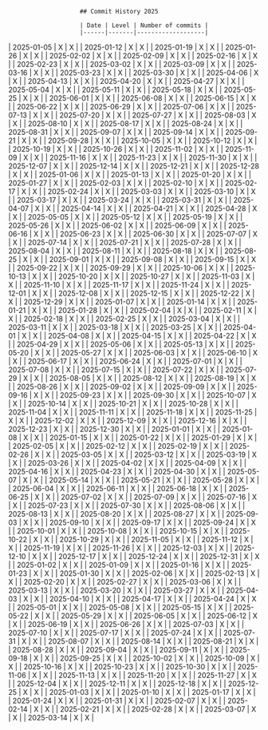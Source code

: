 
                        ## Commit History 2025
    
                        | Date | Level | Number of commits |
                        |------|-------|-------------------|
                    
| 2025-01-05 | X | X |
| 2025-01-12 | X | X |
| 2025-01-19 | X | X |
| 2025-01-26 | X | X |
| 2025-02-02 | X | X |
| 2025-02-09 | X | X |
| 2025-02-16 | X | X |
| 2025-02-23 | X | X |
| 2025-03-02 | X | X |
| 2025-03-09 | X | X |
| 2025-03-16 | X | X |
| 2025-03-23 | X | X |
| 2025-03-30 | X | X |
| 2025-04-06 | X | X |
| 2025-04-13 | X | X |
| 2025-04-20 | X | X |
| 2025-04-27 | X | X |
| 2025-05-04 | X | X |
| 2025-05-11 | X | X |
| 2025-05-18 | X | X |
| 2025-05-25 | X | X |
| 2025-06-01 | X | X |
| 2025-06-08 | X | X |
| 2025-06-15 | X | X |
| 2025-06-22 | X | X |
| 2025-06-29 | X | X |
| 2025-07-06 | X | X |
| 2025-07-13 | X | X |
| 2025-07-20 | X | X |
| 2025-07-27 | X | X |
| 2025-08-03 | X | X |
| 2025-08-10 | X | X |
| 2025-08-17 | X | X |
| 2025-08-24 | X | X |
| 2025-08-31 | X | X |
| 2025-09-07 | X | X |
| 2025-09-14 | X | X |
| 2025-09-21 | X | X |
| 2025-09-28 | X | X |
| 2025-10-05 | X | X |
| 2025-10-12 | X | X |
| 2025-10-19 | X | X |
| 2025-10-26 | X | X |
| 2025-11-02 | X | X |
| 2025-11-09 | X | X |
| 2025-11-16 | X | X |
| 2025-11-23 | X | X |
| 2025-11-30 | X | X |
| 2025-12-07 | X | X |
| 2025-12-14 | X | X |
| 2025-12-21 | X | X |
| 2025-12-28 | X | X |
| 2025-01-06 | X | X |
| 2025-01-13 | X | X |
| 2025-01-20 | X | X |
| 2025-01-27 | X | X |
| 2025-02-03 | X | X |
| 2025-02-10 | X | X |
| 2025-02-17 | X | X |
| 2025-02-24 | X | X |
| 2025-03-03 | X | X |
| 2025-03-10 | X | X |
| 2025-03-17 | X | X |
| 2025-03-24 | X | X |
| 2025-03-31 | X | X |
| 2025-04-07 | X | X |
| 2025-04-14 | X | X |
| 2025-04-21 | X | X |
| 2025-04-28 | X | X |
| 2025-05-05 | X | X |
| 2025-05-12 | X | X |
| 2025-05-19 | X | X |
| 2025-05-26 | X | X |
| 2025-06-02 | X | X |
| 2025-06-09 | X | X |
| 2025-06-16 | X | X |
| 2025-06-23 | X | X |
| 2025-06-30 | X | X |
| 2025-07-07 | X | X |
| 2025-07-14 | X | X |
| 2025-07-21 | X | X |
| 2025-07-28 | X | X |
| 2025-08-04 | X | X |
| 2025-08-11 | X | X |
| 2025-08-18 | X | X |
| 2025-08-25 | X | X |
| 2025-09-01 | X | X |
| 2025-09-08 | X | X |
| 2025-09-15 | X | X |
| 2025-09-22 | X | X |
| 2025-09-29 | X | X |
| 2025-10-06 | X | X |
| 2025-10-13 | X | X |
| 2025-10-20 | X | X |
| 2025-10-27 | X | X |
| 2025-11-03 | X | X |
| 2025-11-10 | X | X |
| 2025-11-17 | X | X |
| 2025-11-24 | X | X |
| 2025-12-01 | X | X |
| 2025-12-08 | X | X |
| 2025-12-15 | X | X |
| 2025-12-22 | X | X |
| 2025-12-29 | X | X |
| 2025-01-07 | X | X |
| 2025-01-14 | X | X |
| 2025-01-21 | X | X |
| 2025-01-28 | X | X |
| 2025-02-04 | X | X |
| 2025-02-11 | X | X |
| 2025-02-18 | X | X |
| 2025-02-25 | X | X |
| 2025-03-04 | X | X |
| 2025-03-11 | X | X |
| 2025-03-18 | X | X |
| 2025-03-25 | X | X |
| 2025-04-01 | X | X |
| 2025-04-08 | X | X |
| 2025-04-15 | X | X |
| 2025-04-22 | X | X |
| 2025-04-29 | X | X |
| 2025-05-06 | X | X |
| 2025-05-13 | X | X |
| 2025-05-20 | X | X |
| 2025-05-27 | X | X |
| 2025-06-03 | X | X |
| 2025-06-10 | X | X |
| 2025-06-17 | X | X |
| 2025-06-24 | X | X |
| 2025-07-01 | X | X |
| 2025-07-08 | X | X |
| 2025-07-15 | X | X |
| 2025-07-22 | X | X |
| 2025-07-29 | X | X |
| 2025-08-05 | X | X |
| 2025-08-12 | X | X |
| 2025-08-19 | X | X |
| 2025-08-26 | X | X |
| 2025-09-02 | X | X |
| 2025-09-09 | X | X |
| 2025-09-16 | X | X |
| 2025-09-23 | X | X |
| 2025-09-30 | X | X |
| 2025-10-07 | X | X |
| 2025-10-14 | X | X |
| 2025-10-21 | X | X |
| 2025-10-28 | X | X |
| 2025-11-04 | X | X |
| 2025-11-11 | X | X |
| 2025-11-18 | X | X |
| 2025-11-25 | X | X |
| 2025-12-02 | X | X |
| 2025-12-09 | X | X |
| 2025-12-16 | X | X |
| 2025-12-23 | X | X |
| 2025-12-30 | X | X |
| 2025-01-01 | X | X |
| 2025-01-08 | X | X |
| 2025-01-15 | X | X |
| 2025-01-22 | X | X |
| 2025-01-29 | X | X |
| 2025-02-05 | X | X |
| 2025-02-12 | X | X |
| 2025-02-19 | X | X |
| 2025-02-26 | X | X |
| 2025-03-05 | X | X |
| 2025-03-12 | X | X |
| 2025-03-19 | X | X |
| 2025-03-26 | X | X |
| 2025-04-02 | X | X |
| 2025-04-09 | X | X |
| 2025-04-16 | X | X |
| 2025-04-23 | X | X |
| 2025-04-30 | X | X |
| 2025-05-07 | X | X |
| 2025-05-14 | X | X |
| 2025-05-21 | X | X |
| 2025-05-28 | X | X |
| 2025-06-04 | X | X |
| 2025-06-11 | X | X |
| 2025-06-18 | X | X |
| 2025-06-25 | X | X |
| 2025-07-02 | X | X |
| 2025-07-09 | X | X |
| 2025-07-16 | X | X |
| 2025-07-23 | X | X |
| 2025-07-30 | X | X |
| 2025-08-06 | X | X |
| 2025-08-13 | X | X |
| 2025-08-20 | X | X |
| 2025-08-27 | X | X |
| 2025-09-03 | X | X |
| 2025-09-10 | X | X |
| 2025-09-17 | X | X |
| 2025-09-24 | X | X |
| 2025-10-01 | X | X |
| 2025-10-08 | X | X |
| 2025-10-15 | X | X |
| 2025-10-22 | X | X |
| 2025-10-29 | X | X |
| 2025-11-05 | X | X |
| 2025-11-12 | X | X |
| 2025-11-19 | X | X |
| 2025-11-26 | X | X |
| 2025-12-03 | X | X |
| 2025-12-10 | X | X |
| 2025-12-17 | X | X |
| 2025-12-24 | X | X |
| 2025-12-31 | X | X |
| 2025-01-02 | X | X |
| 2025-01-09 | X | X |
| 2025-01-16 | X | X |
| 2025-01-23 | X | X |
| 2025-01-30 | X | X |
| 2025-02-06 | X | X |
| 2025-02-13 | X | X |
| 2025-02-20 | X | X |
| 2025-02-27 | X | X |
| 2025-03-06 | X | X |
| 2025-03-13 | X | X |
| 2025-03-20 | X | X |
| 2025-03-27 | X | X |
| 2025-04-03 | X | X |
| 2025-04-10 | X | X |
| 2025-04-17 | X | X |
| 2025-04-24 | X | X |
| 2025-05-01 | X | X |
| 2025-05-08 | X | X |
| 2025-05-15 | X | X |
| 2025-05-22 | X | X |
| 2025-05-29 | X | X |
| 2025-06-05 | X | X |
| 2025-06-12 | X | X |
| 2025-06-19 | X | X |
| 2025-06-26 | X | X |
| 2025-07-03 | X | X |
| 2025-07-10 | X | X |
| 2025-07-17 | X | X |
| 2025-07-24 | X | X |
| 2025-07-31 | X | X |
| 2025-08-07 | X | X |
| 2025-08-14 | X | X |
| 2025-08-21 | X | X |
| 2025-08-28 | X | X |
| 2025-09-04 | X | X |
| 2025-09-11 | X | X |
| 2025-09-18 | X | X |
| 2025-09-25 | X | X |
| 2025-10-02 | X | X |
| 2025-10-09 | X | X |
| 2025-10-16 | X | X |
| 2025-10-23 | X | X |
| 2025-10-30 | X | X |
| 2025-11-06 | X | X |
| 2025-11-13 | X | X |
| 2025-11-20 | X | X |
| 2025-11-27 | X | X |
| 2025-12-04 | X | X |
| 2025-12-11 | X | X |
| 2025-12-18 | X | X |
| 2025-12-25 | X | X |
| 2025-01-03 | X | X |
| 2025-01-10 | X | X |
| 2025-01-17 | X | X |
| 2025-01-24 | X | X |
| 2025-01-31 | X | X |
| 2025-02-07 | X | X |
| 2025-02-14 | X | X |
| 2025-02-21 | X | X |
| 2025-02-28 | X | X |
| 2025-03-07 | X | X |
| 2025-03-14 | X | X |